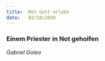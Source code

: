 ```yaml
---
title:  Mit Gott erlebt
date:   02/10/2020
---
```


### Einem Priester in Not geholfen

_Gabriel Golea_

